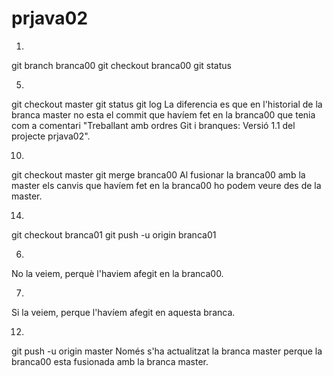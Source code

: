 # prjava02

1. 
git branch branca00
git checkout branca00
git status

5.
git checkout master
git status
git log
La diferencia es que en l'historial de la branca master no esta el commit que havíem fet en la branca00 que tenia com a comentari
"Treballant amb ordres Git i branques: Versió 1.1 del projecte prjava02".

10.
git checkout master
git merge branca00
Al fusionar la branca00 amb la master els canvis que havíem fet en la branca00 ho podem veure des de la master.

14. 
git checkout branca01
git push -u origin branca01

6. 
No la veiem, perquè l'haviem afegit en la branca00.

7. 
Si la veiem, perque l'havíem afegit en aquesta branca.

12.
git push -u origin master
Només s'ha actualitzat la branca master perque la branca00 esta fusionada amb la branca master.

